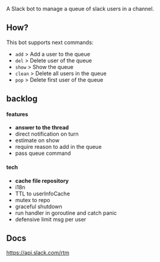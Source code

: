 A Slack bot to manage a queue of slack users in a channel.

## How?

This bot supports next commands:

* `add`   >   Add a user to the queue
* `del`   >   Delete user of the queue
* `show`  >   Show the queue 
* `clean` >   Delete all users in the queue 
* `pop`  >   Delete first user of the queue

## backlog
#### features
* **answer to the thread**
* direct notification on turn
* estimate on show
* require reason to add in the queue
* pass queue command
#### tech
* **cache file repository**
* i18n
* TTL to userInfoCache
* mutex to repo
* graceful shutdown
* run handler in goroutine and catch panic
* defensive limit msg per user


## Docs
https://api.slack.com/rtm
